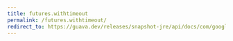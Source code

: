 ```yaml
---
title: futures.withtimeout
permalink: /futures.withtimeout/
redirect_to: https://guava.dev/releases/snapshot-jre/api/docs/com/google/common/util/concurrent/Futures.html#withTimeout-com.google.common.util.concurrent.ListenableFuture-java.time.Duration-java.util.concurrent.ScheduledExecutorService-
---
```

